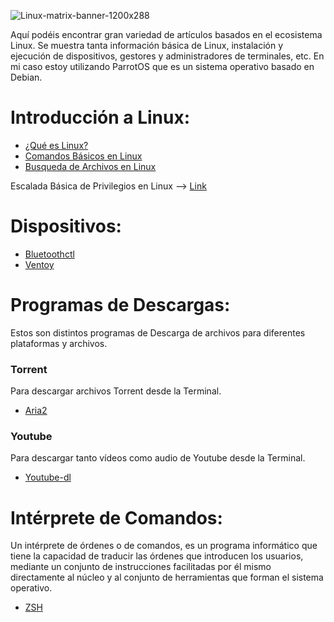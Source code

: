 ![Linux-matrix-banner-1200x288](https://user-images.githubusercontent.com/103068924/165993945-1e654b48-64c2-48b6-bd66-8e87763d9b50.jpg)

Aquí podéis encontrar gran variedad de artículos basados en el ecosistema Linux. Se muestra tanta información básica de Linux, instalación y ejecución 
de dispositivos, gestores y administradores de terminales, etc. En mi caso estoy utilizando ParrotOS que es un sistema operativo basado en Debian.

# Introducción a Linux:

* [¿Qué es Linux?](./Introducción_a_Linux/Introducción_a_Linux.html)  
* [Comandos Básicos en Linux](./Introducción_a_Linux/Comandos_básicos_Linux.html)  
* [Busqueda de Archivos en Linux](./Introducción_a_Linux/find.html)   

Escalada Básica de Privilegios en Linux --> [Link](https://blog.g0tmi1k.com/2011/08/basic-linux-privilege-escalation/)  

# Dispositivos:

* [Bluetoothctl](../Web/Linux/Introducción_a_Linux/Bluetoothctl.html)  
* [Ventoy](/f1r0x.github.io/Web/Linux/Programas_para_Linux/Ventoy.html)

# Programas de Descargas:
Estos son distintos programas de Descarga de archivos para diferentes plataformas y archivos.

### Torrent
Para descargar archivos Torrent desde la Terminal.

* [Aria2](../Web/Linux/Programas_para_Linux/Aria2.html)

### Youtube
Para descargar tanto vídeos como audio de Youtube desde la Terminal.

* [Youtube-dl](../Web/Linux/Programas_para_Linux/Youtube-dl.html)

# Intérprete de Comandos:  
Un intérprete de órdenes o de comandos, es un programa informático que tiene la capacidad de traducir las órdenes que introducen los usuarios, mediante un conjunto de instrucciones facilitadas por él mismo directamente al núcleo y al conjunto de herramientas que forman el sistema operativo.

* [ZSH](../Web/Linux/ZSH/ZSH.html)
